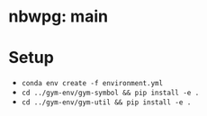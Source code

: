 # nbwpg: main

# Setup
* `conda env create -f environment.yml`
* `cd ../gym-env/gym-symbol && pip install -e .`
* `cd ../gym-env/gym-util && pip install -e .`
